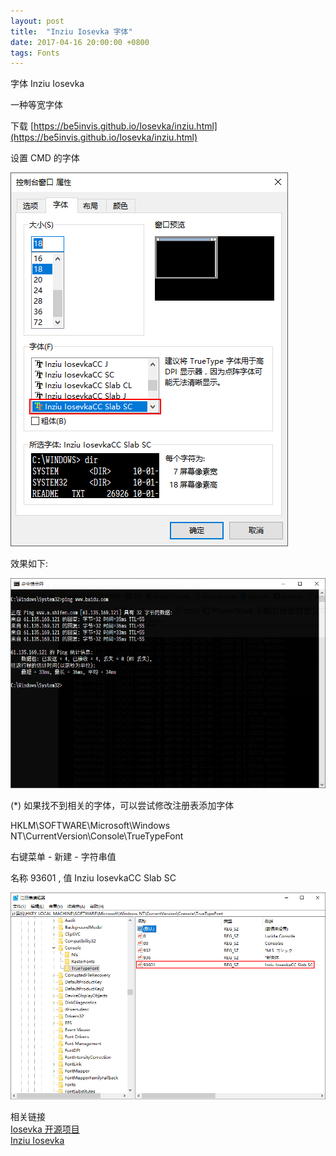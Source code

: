 ```yaml
---
layout: post
title:  "Inziu Iosevka 字体"
date: 2017-04-16 20:00:00 +0800
tags: Fonts
--- 
```


字体 Inziu Iosevka

一种等宽字体

下载 [https://be5invis.github.io/Iosevka/inziu.html](https://be5invis.github.io/Iosevka/inziu.html)

设置 CMD 的字体

![选择字体](/images/2017-04-16-inziu-iosevka/A.png)

效果如下:

![效果图](/images/2017-04-16-inziu-iosevka/B.png)

(*) 如果找不到相关的字体，可以尝试修改注册表添加字体
 
HKLM\SOFTWARE\Microsoft\Windows NT\CurrentVersion\Console\TrueTypeFont

右键菜单 - 新建 - 字符串值

名称 93601 , 值 Inziu IosevkaCC Slab SC

![注册表效果图](/images/2017-04-16-inziu-iosevka/C.png)

相关链接  
[Iosevka 开源项目](https://github.com/be5invis/Iosevka/)  
[Inziu Iosevka](https://be5invis.github.io/Iosevka/inziu.html)
